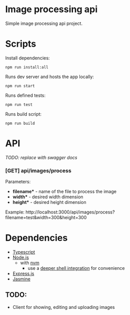 # Image processing api

Simple image processing api project.

# Scripts

Install dependencies:

```
npm run install:all
```

Runs dev server and hosts the app locally:

```
npm run start
```

Runs defined tests:

```
npm run test
```

Runs build script:

```
npm run build
```

# API

_TODO: replace with swagger docs_

### [GET] api/images/process

Parameters:

- **filename\*** - name of the file to process the image
- **width\*** - desired width dimension
- **height\*** - desired height dimension

Example: http://localhost:3000/api/images/process?filename=test&width=300&height=300

# Dependencies

- [Typescript](https://www.typescriptlang.org/docs/)
- [Node.js](https://nodejs.dev/)
  - with [nvm](https://github.com/nvm-sh/nvm)
    - use a [deeper shell integration](https://github.com/nvm-sh/nvm#zsh) for convenience
- [Express.js](https://expressjs.com/)
- [Jasmine](https://jasmine.github.io/pages/docs_home.html)

## TODO:

- Client for showing, editing and uploading images
